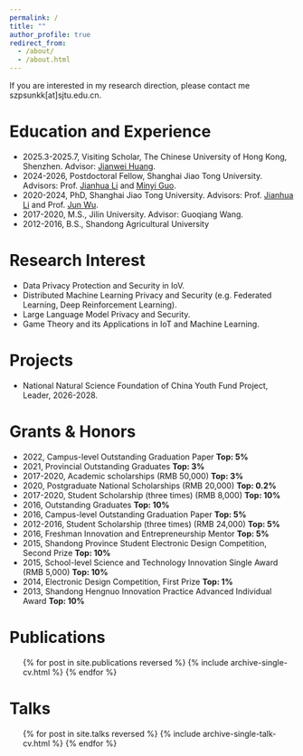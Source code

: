 ```yaml
---
permalink: /
title: ""
author_profile: true
redirect_from: 
  - /about/
  - /about.html
---
```


If you are interested in my research direction, please contact me szpsunkk[at]sjtu.edu.cn.

Education and Experience
======
* 2025.3-2025.7, Visiting Scholar, The Chinese University of Hong Kong, Shenzhen. Advisor: [Jianwei Huang](https://sse.cuhk.edu.cn/faculty/huangjianwei).
* 2024-2026, Postdoctoral Fellow, Shanghai Jiao Tong University. Advisors: Prof. [Jianhua Li](https://infosec.sjtu.edu.cn/TeamDetail.aspx?id=9) and [Minyi Guo](https://cs.sjtu.edu.cn/~guo-my/).
* 2020-2024, PhD, Shanghai Jiao Tong University. Advisors: Prof. [Jianhua Li](https://infosec.sjtu.edu.cn/TeamDetail.aspx?id=9) and Prof. [Jun Wu](https://ieeexplore.ieee.org/author/37085386269).
* 2017-2020, M.S., Jilin University. Advisor: Guoqiang Wang.
* 2012-2016, B.S., Shandong Agricultural University

Research Interest
======
* Data Privacy Protection and Security in IoV.
* Distributed Machine Learning Privacy and Security (e.g. Federated Learning, Deep Reinforcement Learning).
* Large Language Model Privacy and Security.
* Game Theory and its Applications in IoT and Machine Learning.

Projects
======
* National Natural Science Foundation of China Youth Fund Project, Leader, 2026-2028.
  
Grants & Honors
======
* 2022, Campus-level Outstanding Graduation Paper **Top: 5%**
* 2021, Provincial Outstanding Graduates **Top: 3%**
* 2017-2020, Academic scholarships (RMB 50,000) **Top: 3%**
* 2020, Postgraduate National Scholarships (RMB 20,000) **Top: 0.2%**
* 2017-2020, Student Scholarship (three times) (RMB 8,000) **Top: 10%**
* 2016, Outstanding Graduates **Top: 10%**
* 2016, Campus-level Outstanding Graduation Paper **Top: 5%**
* 2012-2016, Student Scholarship (three times) (RMB 24,000) **Top: 5%**
* 2016, Freshman Innovation and Entrepreneurship Mentor **Top: 5%**
* 2015, Shandong Province Student Electronic Design Competition, Second Prize **Top: 10%**
* 2015, School-level Science and Technology Innovation Single Award (RMB 5,000) **Top: 10%**
* 2014, Electronic Design Competition, First Prize **Top: 1%**
* 2013, Shandong Hengnuo Innovation Practice Advanced Individual Award **Top: 10%**

Publications
======
  <ul>{% for post in site.publications reversed %}
    {% include archive-single-cv.html %}
  {% endfor %}</ul>
  
Talks
======
  <ul>{% for post in site.talks reversed %}
    {% include archive-single-talk-cv.html  %}
  {% endfor %}</ul>
